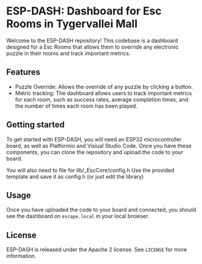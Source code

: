 # ESP-DASH: Dashboard for Esc Rooms in Tygervallei Mall

Welcome to the ESP-DASH repository! This codebase is a dashboard designed for a Esc Rooms that allows them to override any electronic puzzle in their rooms and track important metrics.

## Features

- Puzzle Override: Allows the override of any puzzle by clicking a button.
- Metric tracking: The dashboard allows users to track important metrics for each room, such as success rates, average completion times, and the number of times each room has been played.

## Getting started

To get started with ESP-DASH, you will need an ESP32 microcontroller board, as well as Platformio and Visiual Studio Code.
Once you have these components, you can clone the repository and upload the code to your board.

You will also need to file for lib/_EscCore/config.h
Use the provided template and save it as config.h (or just edit the library)

## Usage

Once you have uploaded the code to your board and connected, you should see the dashboard on `escape.local` in your local browser.


## License

ESP-DASH is released under the Apache 2 license. See `LICENSE` for more information.
